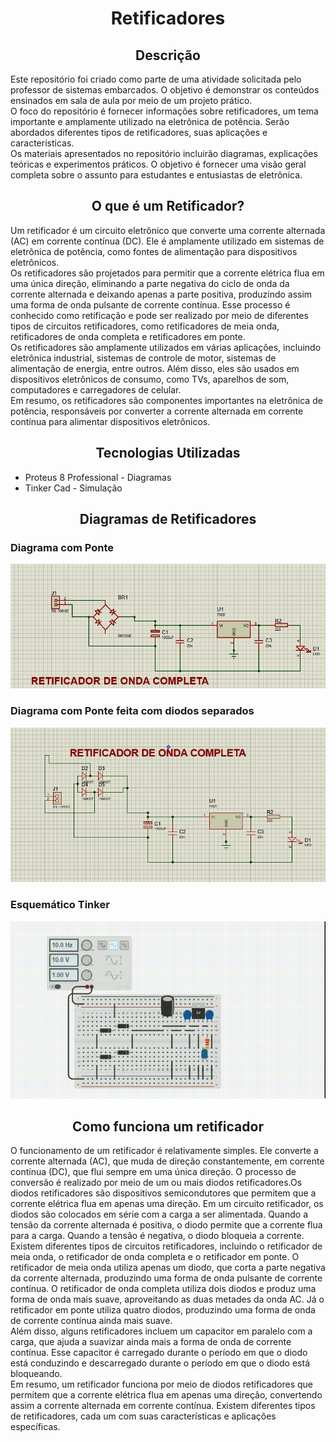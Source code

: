 <body>
    <h1 align='center'>Retificadores</h1>
    <h2 align='center'>Descrição</h2>
    <p>Este repositório foi criado como parte de uma atividade solicitada pelo professor de sistemas embarcados. O objetivo é demonstrar os conteúdos ensinados em sala de aula por meio de um projeto prático.
    <br>O foco do repositório é fornecer informações sobre retificadores, um tema importante e amplamente utilizado na eletrônica de potência. Serão abordados diferentes tipos de retificadores, suas aplicações e características.
    <br>Os materiais apresentados no repositório incluirão  diagramas, explicações teóricas e experimentos práticos. O objetivo é fornecer uma visão geral completa sobre o assunto para estudantes e entusiastas de eletrônica.
</p>
    <h2 align='center'>O que é um Retificador?</h2>
    <p>Um retificador é um circuito eletrônico que converte uma corrente alternada (AC) em corrente contínua (DC). Ele é amplamente utilizado em sistemas de eletrônica de potência, como fontes de alimentação para dispositivos eletrônicos.
    <br>Os retificadores são projetados para permitir que a corrente elétrica flua em uma única direção, eliminando a parte negativa do ciclo de onda da corrente alternada e deixando apenas a parte positiva, produzindo assim uma forma de onda pulsante de corrente contínua. Esse processo é conhecido como retificação e pode ser realizado por meio de diferentes tipos de circuitos retificadores, como retificadores de meia onda, retificadores de onda completa e retificadores em ponte.<br>Os retificadores são amplamente utilizados em várias aplicações, incluindo eletrônica industrial, sistemas de controle de motor, sistemas de alimentação de energia, entre outros. Além disso, eles são usados em dispositivos eletrônicos de consumo, como TVs, aparelhos de som, computadores e carregadores de celular.
    <br>Em resumo, os retificadores são componentes importantes na eletrônica de potência, responsáveis por converter a corrente alternada em corrente contínua para alimentar dispositivos eletrônicos.</p>
    <h2 align='center'>Tecnologias Utilizadas</h2>
    <ul>
      <li>Proteus 8 Professional - Diagramas</li>
      <li>Tinker Cad - Simulação</li>
    </ul>
    <h2 align='center'>Diagramas de Retificadores</h2>
    <h3>Diagrama com Ponte</h3>
    <img src='images/proteus_ponte.png'>
    <h3>Diagrama com Ponte feita com diodos separados</h3>
    <img src='images/proteus_diodosperado.png'>
    <h3>Esquemático Tinker</h3>
    <img src='images/esquematicotinker.gif'>
 <h2 align='center'>Como funciona um retificador</h2>
    <p>O funcionamento de um retificador é relativamente simples. Ele converte a corrente alternada (AC), que muda de direção constantemente, em corrente contínua (DC), que flui sempre em uma única direção. O processo de conversão é realizado por meio de um ou mais diodos retificadores.Os diodos retificadores são dispositivos semicondutores que permitem que a corrente elétrica flua em apenas uma direção. Em um circuito retificador, os diodos são colocados em série com a carga a ser alimentada. Quando a tensão da corrente alternada é positiva, o diodo permite que a corrente flua para a carga. Quando a tensão é negativa, o diodo bloqueia a corrente.
    <br>Existem diferentes tipos de circuitos retificadores, incluindo o retificador de meia onda, o retificador de onda completa e o retificador em ponte. O retificador de meia onda utiliza apenas um diodo, que corta a parte negativa da corrente alternada, produzindo uma forma de onda pulsante de corrente contínua. O retificador de onda completa utiliza dois diodos e produz uma forma de onda mais suave, aproveitando as duas metades da onda AC. Já o retificador em ponte utiliza quatro diodos, produzindo uma forma de onda de corrente contínua ainda mais suave.
    <br>Além disso, alguns retificadores incluem um capacitor em paralelo com a carga, que ajuda a suavizar ainda mais a forma de onda de corrente contínua. Esse capacitor é carregado durante o período em que o diodo está conduzindo e descarregado durante o período em que o diodo está bloqueando.
    <br>Em resumo, um retificador funciona por meio de diodos retificadores que permitem que a corrente elétrica flua em apenas uma direção, convertendo assim a corrente alternada em corrente contínua. Existem diferentes tipos de retificadores, cada um com suas características e aplicações específicas.
    <p>
</body>

